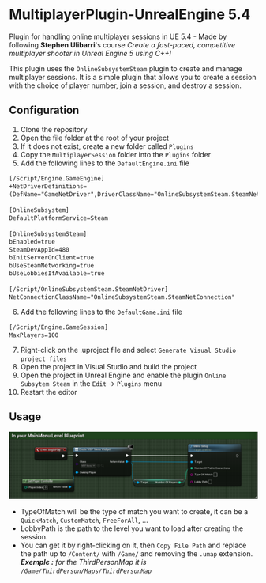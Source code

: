 # MultiplayerPlugin-UnrealEngine 5.4
 Plugin for handling online multiplayer sessions in UE 5.4 - Made by following **Stephen Ulibarri**'s course _Create a fast-paced, competitive multiplayer shooter in Unreal Engine 5 using C++!_

This plugin uses the `OnlineSubsystemSteam` plugin to create and manage multiplayer sessions. It is a simple plugin that allows you to create a session with the choice of player number, join a session, and destroy a session.

## Configuration
1. Clone the repository
2. Open the file folder at the root of your project
3. If it does not exist, create a new folder called `Plugins`
4. Copy the `MultiplayerSession` folder into the `Plugins` folder
5. Add the following lines to the `DefaultEngine.ini` file
```
[/Script/Engine.GameEngine]
+NetDriverDefinitions=(DefName="GameNetDriver",DriverClassName="OnlineSubsystemSteam.SteamNetDriver",DriverClassNameFallback="OnlineSubsystemUtils.IpNetDriver")

[OnlineSubsystem]
DefaultPlatformService=Steam

[OnlineSubsystemSteam]
bEnabled=true
SteamDevAppId=480
bInitServerOnClient=true
bUseSteamNetworking=true
bUseLobbiesIfAvailable=true

[/Script/OnlineSubsystemSteam.SteamNetDriver]
NetConnectionClassName="OnlineSubsystemSteam.SteamNetConnection"
```
6. Add the following lines to the `DefaultGame.ini` file
```
[/Script/Engine.GameSession]
MaxPlayers=100 
```
7. Right-click on the .uproject file and select `Generate Visual Studio project files`
8. Open the project in Visual Studio and build the project
9. Open the project in Unreal Engine and enable the plugin `Online Subsytem Steam` in the `Edit` -> `Plugins` menu
10. Restart the editor

## Usage
 
![MainMenu LevelBlueprint.png](MainMenu_LevelBlueprint.png)
 - TypeOfMatch will be the type of match you want to create, it can be a `QuickMatch`, `CustomMatch`, `FreeForAll`, ...
 - LobbyPath is the path to the level you want to load after creating the session. 
 - You can get it by right-clicking on it, then `Copy File Path` and replace the path up to `/Content/` with `/Game/` and removing the `.umap` extension.
_**Exemple :** for the ThirdPersonMap it is `/Game/ThirdPerson/Maps/ThirdPersonMap`_